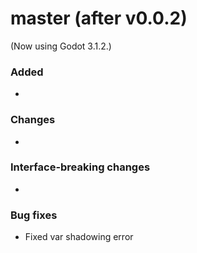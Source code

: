 # master (after v0.0.2)
(Now using Godot 3.1.2.)

### Added
* 

### Changes
* 

### Interface-breaking changes
* 

### Bug fixes
* Fixed var shadowing error

